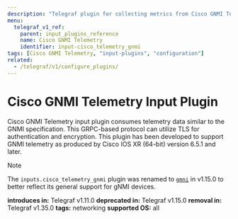 ```yaml
---
description: "Telegraf plugin for collecting metrics from Cisco GNMI Telemetry"
menu:
  telegraf_v1_ref:
    parent: input_plugins_reference
    name: Cisco GNMI Telemetry
    identifier: input-cisco_telemetry_gnmi
tags: [Cisco GNMI Telemetry, "input-plugins", "configuration"]
related:
  - /telegraf/v1/configure_plugins/
---
```


# Cisco GNMI Telemetry Input Plugin

Cisco GNMI Telemetry input plugin consumes telemetry data similar to the GNMI specification.
This GRPC-based protocol can utilize TLS for authentication and encryption.
This plugin has been developed to support GNMI telemetry as produced by Cisco IOS XR (64-bit) version 6.5.1 and later.

> [!NOTE]
> The `inputs.cisco_telemetry_gnmi` plugin was renamed to [`gmni`]()
> in v1.15.0 to better reflect its general support for gNMI devices.

**introduces in:** Telegraf v1.11.0
**deprecated in:** Telegraf v1.15.0
**removal in:** Telegraf v1.35.0
**tags:** networking
**supported OS:** all

[gnmi]: /plugins/inputs/gnmi/README.md
